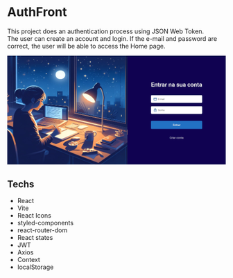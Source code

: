 # AuthFront

This project does an authentication process using JSON Web Token. <br>
The user can create an account and login. If the e-mail and password are correct, the user will be able to access the Home page. <br>

<img src="./public/sitePrintScreen.png" alt="site's print screen">

## Techs
- React <br>
- Vite <br>
- React Icons <br>
- styled-components <br>
- react-router-dom <br>
- React states <br>
- JWT <br>
- Axios <br>
- Context <br>
- localStorage <br>
